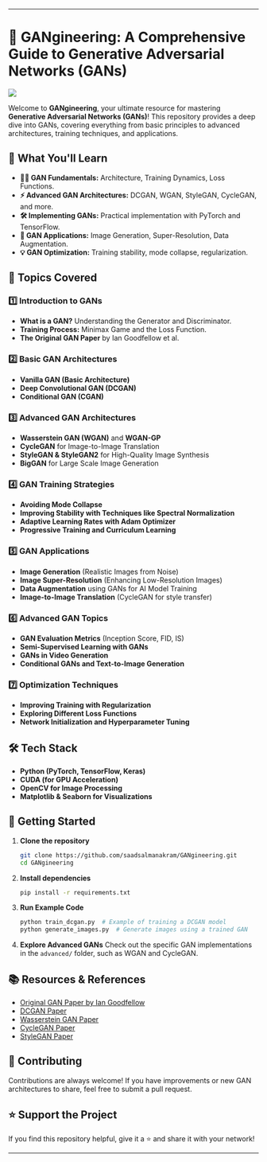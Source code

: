
---

# 🧠 GANgineering: A Comprehensive Guide to Generative Adversarial Networks (GANs)

![](https://cdn.pixabay.com/photo/2023/01/13/22/11/ai-art-7716983_1280.jpg)

Welcome to **GANgineering**, your ultimate resource for mastering **Generative Adversarial Networks (GANs)**! This repository provides a deep dive into GANs, covering everything from basic principles to advanced architectures, training techniques, and applications.

## 🚀 What You'll Learn

- **🧑‍🏫 GAN Fundamentals:** Architecture, Training Dynamics, Loss Functions.
- **⚡ Advanced GAN Architectures:** DCGAN, WGAN, StyleGAN, CycleGAN, and more.
- **🛠️ Implementing GANs:** Practical implementation with PyTorch and TensorFlow.
- **🔬 GAN Applications:** Image Generation, Super-Resolution, Data Augmentation.
- **💡 GAN Optimization:** Training stability, mode collapse, regularization.

## 📌 Topics Covered

### 1️⃣ Introduction to GANs
- **What is a GAN?** Understanding the Generator and Discriminator.
- **Training Process:** Minimax Game and the Loss Function.
- **The Original GAN Paper** by Ian Goodfellow et al.

### 2️⃣ Basic GAN Architectures
- **Vanilla GAN (Basic Architecture)**
- **Deep Convolutional GAN (DCGAN)**
- **Conditional GAN (CGAN)**

### 3️⃣ Advanced GAN Architectures
- **Wasserstein GAN (WGAN)** and **WGAN-GP**
- **CycleGAN** for Image-to-Image Translation
- **StyleGAN & StyleGAN2** for High-Quality Image Synthesis
- **BigGAN** for Large Scale Image Generation

### 4️⃣ GAN Training Strategies
- **Avoiding Mode Collapse**
- **Improving Stability with Techniques like Spectral Normalization**
- **Adaptive Learning Rates with Adam Optimizer**
- **Progressive Training and Curriculum Learning**

### 5️⃣ GAN Applications
- **Image Generation** (Realistic Images from Noise)
- **Image Super-Resolution** (Enhancing Low-Resolution Images)
- **Data Augmentation** using GANs for AI Model Training
- **Image-to-Image Translation** (CycleGAN for style transfer)

### 6️⃣ Advanced GAN Topics
- **GAN Evaluation Metrics** (Inception Score, FID, IS)
- **Semi-Supervised Learning with GANs**
- **GANs in Video Generation**
- **Conditional GANs and Text-to-Image Generation**

### 7️⃣ Optimization Techniques
- **Improving Training with Regularization**
- **Exploring Different Loss Functions**
- **Network Initialization and Hyperparameter Tuning**

## 🛠️ Tech Stack
- **Python (PyTorch, TensorFlow, Keras)**
- **CUDA (for GPU Acceleration)**
- **OpenCV for Image Processing**
- **Matplotlib & Seaborn for Visualizations**

## 📌 Getting Started

1. **Clone the repository**
   ```bash
   git clone https://github.com/saadsalmanakram/GANgineering.git
   cd GANgineering
   ```

2. **Install dependencies**
   ```bash
   pip install -r requirements.txt
   ```

3. **Run Example Code**
   ```bash
   python train_dcgan.py  # Example of training a DCGAN model
   python generate_images.py  # Generate images using a trained GAN
   ```

4. **Explore Advanced GANs**
   Check out the specific GAN implementations in the `advanced/` folder, such as WGAN and CycleGAN.

## 📚 Resources & References
- [Original GAN Paper by Ian Goodfellow](https://arxiv.org/abs/1406.2661)
- [DCGAN Paper](https://arxiv.org/abs/1511.06434)
- [Wasserstein GAN Paper](https://arxiv.org/abs/1701.07875)
- [CycleGAN Paper](https://arxiv.org/abs/1703.10593)
- [StyleGAN Paper](https://arxiv.org/abs/1812.04948)

## 🤝 Contributing
Contributions are always welcome! If you have improvements or new GAN architectures to share, feel free to submit a pull request.

## ⭐ Support the Project
If you find this repository helpful, give it a ⭐ and share it with your network!

---
